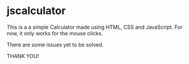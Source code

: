 # jscalculator
This is a a simple Calculator made using HTML, CSS and JavaScript.
For now, it only works for the mouse clicks.

There are some issues yet to be solved. 

THANK YOU!
